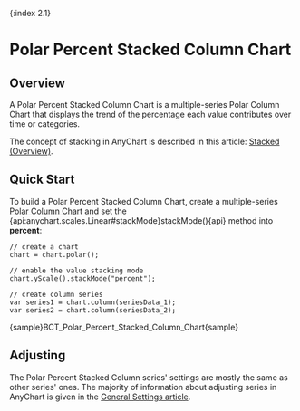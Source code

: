 {:index 2.1}
# Polar Percent Stacked Column Chart

## Overview

A Polar Percent Stacked Column Chart is a multiple-series Polar Column Chart that displays the trend of the percentage each value contributes over time or categories.

The concept of stacking in AnyChart is described in this article: [Stacked (Overview)](../Overview).

## Quick Start

To build a Polar Percent Stacked Column Chart, create a multiple-series [Polar Column Chart](../../Polar_Plot/Column_Chart) and set the {api:anychart.scales.Linear#stackMode}stackMode(){api} method into **percent**:

```
// create a chart
chart = chart.polar();

// enable the value stacking mode
chart.yScale().stackMode("percent");

// create column series
var series1 = chart.column(seriesData_1);
var series2 = chart.column(seriesData_2);
```

{sample}BCT\_Polar\_Percent\_Stacked\_Column\_Chart{sample}

## Adjusting

The Polar Percent Stacked Column series' settings are mostly the same as other series' ones. The majority of information about adjusting series in AnyChart is given in the [General Settings article](../../General_Settings).